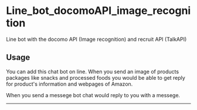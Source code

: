 # Line_bot_docomoAPI_image_recognition


Line bot with the docomo API (Image recognition) and recruit API (TalkAPI)


## Usage

You can add this chat bot on line.
When you send an image of products packages like snacks and processed foods
you would be able to get reply for product's information and webpages of Amazon.

When you send a messege bot chat would reply to you with a messege.


------------------------------------------------------------------------
